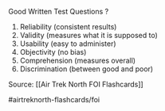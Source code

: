 Good Written Test Questions
?
1. Reliability (consistent results)
2. Validity (measures what it is supposed to)
3. Usability (easy to administer)
4. Objectivity (no bias)
5. Comprehension (measures overall)
6. Discrimination (between good and poor)
<!--SR:!2022-10-01,1,210-->

Source: [[Air Trek North FOI Flashcards]]

#airtreknorth-flashcards/foi